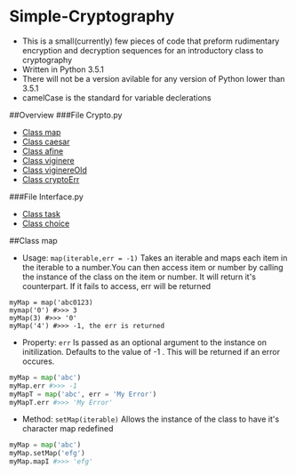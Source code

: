 # Simple-Cryptography
* This is a small(currently) few pieces of code that preform rudimentary encryption and decryption sequences for an introductory class to cryptography
* Written in Python 3.5.1
* There will not be a version avilable for any version of Python lower than 3.5.1
* camelCase is the standard for variable declerations

##Overview
###File Crypto.py
* [Class map](#map)
* [Class caesar](#caesar)
* [Class afine](#afine)
* [Class viginere](#viginere)
* [Class viginereOld](#viginereOld)
* [Class cryptoErr](#cryptoErr)

###File Interface.py
* [Class task](#task)
* [Class choice](#choice)

##Class map
* Usage: `map(iterable,err = -1)`
	Takes an iterable and maps each item in the iterable to a number.You
	can then access item or number by calling the instance of the class on the item or
	number. It will return it's counterpart. If it fails to access, err will be returned
```pyhton	
myMap = map('abc0123)
mymap('0') #>>> 3
myMap(3) #>>> '0'
myMap('4') #>>> -1, the err is returned
```
* Property: `err`
	Is passed as an optional argument to the instance on initilization. Defaults to
	the value of -1 . This will be returned if an error occures. 
```python
myMap = map('abc')
myMap.err #>>> -1
myMapT = map('abc', err = 'My Error')
myMapT.err #>>> 'My Error'
```
* Method: `setMap(iterable)`
	Allows the instance of the class to have it's character map redefined
```python
myMap = map('abc')
myMap.setMap('efg')
myMap.mapI #>>> 'efg'
```
